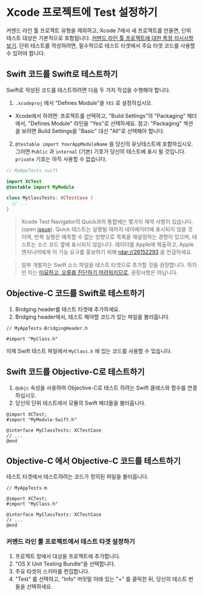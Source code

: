 # Xcode 프로젝트에 Test 설정하기

커멘드 라인 툴 프로젝트 유형을 제외하고, Xcode 7에서 새 프로젝트를 만들면, 단위 테스트 대상은 기본적으로 포함됩니다. [커멘드 라인 툴 프로젝트에 대한 특정 지시사항 보기](#setting-up-a-test-target-for-a-command-line-tool-project). 단위 테스트를 작성하려면, 필수적으로 테스트 타겟에서 주요 타겟 코드를 사용할 수 있어야 합니다. 

## Swift 코드를 Swift로 테스트하기

Swift로 작성된 코드를 테스트하려면 다음 두 가지 작섭을 수행해야 합니다.

1.  `.xcodeproj` 에서 "Defines Module"을 `YES` 로 설정하십시오.

  * Xcode에서 하려면: 프로젝트를 선택하고, "Build Settings"의 "Packaging" 헤더에서,
    "Defines Module" 라인을 "Yes"로 선택하세요. 참고: "Packaging" 섹션을 보려면 Build Settings을 "Basic" 대신 "All"로 선택해야 합니다.

2. `@testable import YourAppModuleName` 을 당신의 유닛테스트에 포함하십시오. 그러면 `Public` 과 `internal` (기본) 기호가 당신의 테스트에 표시 될 것입니다. `private` 기호는 아직 사용할 수 없습니다.

```swift
// MyAppTests.swift

import XCTest
@testable import MyModule

class MyClassTests: XCTestCase {
  // ...
}
```

> Xcode Test Navigator의 Quick과의 통합에는 몇가지 제약 사항이 있습니다.(open [issue](https://github.com/Quick/Quick/issues/219)). Quick 테스트는 실행될 때까지 네이베이터에 표시되지 않을 것이며, 반복 실행은 예측할 수 없는 방향으로 목록을 재설정하는 경향이 있으며, 테스트는 소스 코드 옆에 표시되지 않습니다.
> 레이더를 Apple에 제출하고, Apple 엔지니어에게 이 기능 요구를 홍보하기 위해 [rdar://26152293](http://openradar.appspot.com/radar?id=4974047628623872) 을 언급하세요.

> 일부 개발자는 Swift 소스 파일을 테스트 타겟으로 추가할 것을 권장합니다.
> 하지만 이는 [미묘하고, 오류를 진단하기 어려워지므로](https://github.com/Quick/Quick/issues/91), 권장사항은 아닙니다.

## Objective-C 코드를 Swift로 테스트하기

1. Bridging header를 테스트 타겟에 추가하세요.
2. Bridging header에서, 테스트 해야할 코드가 있는 파일을 불러옵니다.

```objc
// MyAppTests-BridgingHeader.h

#import "MyClass.h"
```

이제 Swift 테스트 파일에서  `MyClass.h` 에 있는 코드를 사용할 수 있습니다.

## Swift 코드를 Objective-C로 테스트하기

1. `@objc` 속성을 사용하여 Objective-C로 테스트 하려는 Swift 클래스와 함수를 연결하십시오.
2. 당신의 단위 테스트에서 모듈의 Swift 헤더들을 불러옵니다.

```objc
@import XCTest;
#import "MyModule-Swift.h"

@interface MyClassTests: XCTestCase
// ...
@end
```

## Objective-C 에서 Objective-C 코드를 테스트하기

테스트 타겟에서 테스트하려는 코드가 정의된 파일을 불러옵니다.

```objc
// MyAppTests.m

@import XCTest;
#import "MyClass.h"

@interface MyClassTests: XCTestCase
// ...
@end
```

### 커멘드 라인 툴 프로젝트에서 테스트 타겟 설정하기

1. 프로젝트 창에서 대상을 프로젝트에 추가합니다.
2. "OS X Unit Testing Bundle"을 선택합니다.
3. 주요 타겟의 스키마를 편집합니다.
4. "Test" 를 선택하고, "Info" 머릿말 아래 있는 "+" 를 클릭한 뒤, 당신의 테스트 번들을 선택하세요.
